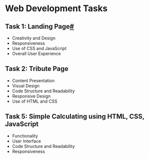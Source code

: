 # Web Development Tasks

## Task 1: Landing Page<a href="https://github.com/Saranraj33/INTERN-WINGS/tree/main/webdevelopment/Task1">#</a>

- Creativity and Design
- Responsiveness
- Use of CSS and JavaScript
- Overall User Experience


## Task 2: Tribute Page

- Content Presentation
- Visual Design
- Code Structure and Readability
- Responsive Design
- Use of HTML and CSS



## Task 5: Simple Calculating using HTML, CSS, JavaScript

- Functionality
- User Interface
- Code Structure and Readability
- Responsiveness



